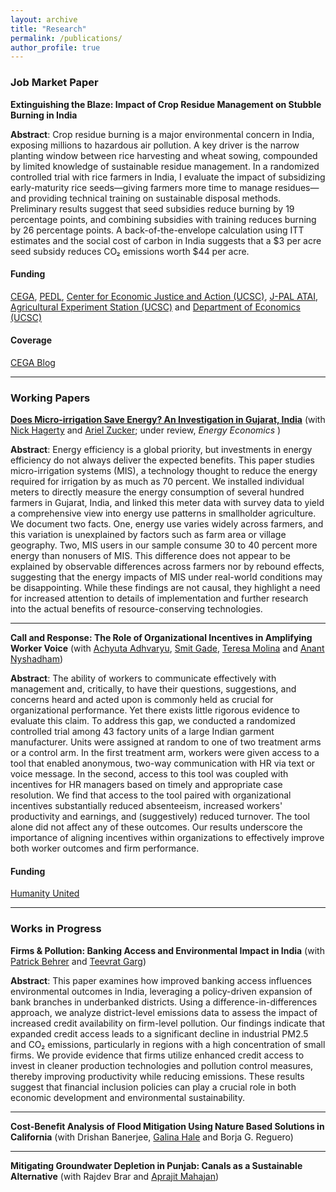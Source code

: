 ```yaml
---
layout: archive
title: "Research"
permalink: /publications/
author_profile: true
---
```


### Job Market Paper

**Extinguishing the Blaze: Impact of Crop Residue Management on Stubble Burning in India**    
  
**Abstract**: Crop residue burning is a major environmental concern in India, exposing millions to hazardous air pollution. A key driver is the narrow planting window between rice harvesting and wheat sowing, compounded by limited knowledge of sustainable residue management. In a randomized controlled trial with rice farmers in India, I evaluate the impact of subsidizing early-maturity rice seeds—giving farmers more time to manage residues—and providing technical training on sustainable disposal methods. Preliminary results suggest that seed subsidies reduce burning by 19 percentage points, and combining subsidies with training reduces burning by 26 percentage points. A back-of-the-envelope calculation using ITT estimates and the social cost of carbon in India suggests that a $3 per acre seed subsidy reduces CO₂ emissions worth $44 per acre.

#### **Funding**
[CEGA](https://cega.berkeley.edu), [PEDL](https://pedl.cepr.org), [Center for Economic Justice and Action (UCSC)](https://economicjustice.ucsc.edu), [J-PAL ATAI](https://www.povertyactionlab.org/initiative/agricultural-technology-adoption-initiative), [Agricultural Experiment Station (UCSC)](https://www.ucsc.edu/agricultural-experiment-station/) and [Department of Economics (UCSC)](https://economics.ucsc.edu)

#### **Coverage**

[CEGA Blog](https://cega.berkeley.edu/article/insights-from-the-field-exciting-new-work-from-aspiring-researchers/)

---

### Working Papers

[**Does Micro-irrigation Save Energy? An Investigation in Gujarat, India**](/files/Micro_Irrigation_Gujarat.pdf) (with [Nick Hagerty](https://www.nickhagerty.com/) and [Ariel Zucker](https://www.arielzucker.net); under review, _Energy Economics_ )

**Abstract**: Energy efficiency is a global priority, but investments in energy efficiency do not always deliver the expected benefits. This paper studies micro-irrigation systems (MIS), a technology thought to reduce the energy required for irrigation by as much as 70 percent. We installed individual meters to directly measure the energy consumption of several hundred farmers in Gujarat, India, and linked this meter data with survey data to yield a comprehensive view into energy use patterns in smallholder agriculture. We document two facts. One, energy use varies widely across farmers, and this variation is unexplained by factors such as farm area or village geography. Two, MIS users in our sample consume 30 to 40 percent more energy than nonusers of MIS. This difference does not appear to be explained by observable differences across farmers nor by rebound effects, suggesting that the energy impacts of MIS under real-world conditions may be disappointing. While these findings are not causal, they highlight a need for increased attention to details of implementation and further research into the actual benefits of resource-conserving technologies.

---

**Call and Response: The Role of Organizational Incentives in Amplifying Worker Voice**  (with [Achyuta Adhvaryu](https://www.achadhvaryu.com), [Smit Gade](https://goodbusinesslab.org/team/smit-gade-2/), [Teresa Molina](https://sites.google.com/site/teresasmolina) and [Anant Nyshadham](https://www.anantnn.com))
  
**Abstract**: The ability of workers to communicate effectively with management and, critically, to have their questions, suggestions, and concerns heard and acted upon is commonly held as crucial for organizational performance. Yet there exists little rigorous evidence to evaluate this claim. To address this gap, we conducted a randomized controlled trial among 43 factory units of a large Indian garment manufacturer. Units were assigned at random to one of two treatment arms or a control arm. In the first treatment arm, workers were given access to a tool that enabled anonymous, two-way communication with HR via text or voice message. In the second, access to this tool was coupled with incentives for HR managers based on timely and appropriate case resolution. We find that access to the tool paired with organizational incentives substantially reduced absenteeism, increased workers' productivity and earnings, and (suggestively) reduced turnover. The tool alone did not affect any of these outcomes. Our results underscore the importance of aligning incentives within organizations to effectively improve both worker outcomes and firm performance.

#### **Funding**
[Humanity United](https://humanityunited.org)

___

### Works in Progress

**Firms & Pollution: Banking Access and Environmental Impact in India**  (with [Patrick Behrer](https://www.apatrickbehrer.com) and [Teevrat Garg](https://www.teevratgarg.com))
  
**Abstract**: This paper examines how improved banking access influences environmental outcomes in India, leveraging a policy-driven expansion of bank branches in underbanked districts. Using a difference-in-differences approach, we analyze district-level emissions data to assess the impact of increased credit availability on firm-level pollution. Our findings indicate that expanded credit access leads to a significant decline in industrial PM2.5 and CO₂ emissions, particularly in regions with a high concentration of small firms. We provide evidence that firms utilize enhanced credit access to invest in cleaner production technologies and pollution control measures, thereby improving productivity while reducing emissions. These results suggest that financial inclusion policies can play a crucial role in both economic development and environmental sustainability.

---

**Cost-Benefit Analysis of Flood Mitigation Using Nature Based Solutions in California** (with Drishan Banerjee, [Galina Hale](https://sites.google.com/view/galinahale/home) and Borja G. Reguero)

___

**Mitigating Groundwater Depletion in Punjab: Canals as a Sustainable Alternative** (with Rajdev Brar and [Aprajit Mahajan](https://are.berkeley.edu/~aprajit/))
